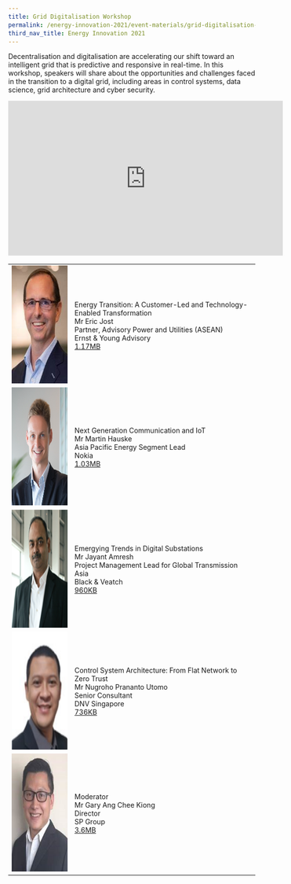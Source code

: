 ```yaml
---
title: Grid Digitalisation Workshop
permalink: /energy-innovation-2021/event-materials/grid-digitalisation-workshop/
third_nav_title: Energy Innovation 2021
---
```

Decentralisation and digitalisation are accelerating our shift toward an intelligent grid that is predictive and responsive in real-time. In this workshop, speakers will share about the opportunities and challenges faced in the transition to a digital grid, including areas in control systems, data science, grid architecture and cyber security.

<div style="text-align: center;"><iframe width="560" height="315" src="https://www.youtube.com/embed/tr5G06ybKuo" title="YouTube video player" frameborder="0" allow="accelerometer; autoplay; clipboard-write; encrypted-media; gyroscope; picture-in-picture" allowfullscreen></iframe></div>

<div class="speakers-tbl-container">
  <table>
    <tr>
	  <td><img src="/images/speakers/eric-jost.png" alt="Eric Jost" width="180" height="240" /></td>
	  <td>
	    <p><span class="moderator-text">Energy Transition: A Customer-Led and Technology-Enabled Transformation</span><br><span class="speaker-name">Mr Eric Jost</span><br>Partner, Advisory Power and Utilities (ASEAN)<br>Ernst &amp; Young Advisory<br><a href="/files/archives/grid-digitalisation-workshop-eric-jost.pdf">1.17MB<span class="sgds-icon sgds-icon-external"></span></a></p>
	  </td>
	</tr>
	<tr>
	  <td><img src="/images/speakers/martin-hauske-cropped.png" alt="Martin Hauske" width="180" height="240" /></td>
	  <td>
	    <p><span class="moderator-text">Next Generation Communication and IoT</span><br><span class="speaker-name">Mr Martin Hauske</span><br>Asia Pacific Energy Segment Lead<br>Nokia<br><a href="/files/archives/grid-digitalisation-workshop-martin-hauske.pdf">1.03MB<span class="sgds-icon sgds-icon-external"></span></a></p>
	  </td>
	</tr>
	<tr>
	  <td><img src="/images/speakers/jayant-amresh.png" alt="Jayant Amresh" width="180" height="240" /></td>
	  <td>
	    <p><span class="moderator-text">Emergying Trends in Digital Substations</span><br><span class="speaker-name">Mr Jayant Amresh</span><br>Project Management Lead for Global Transmission Asia<br>Black &amp; Veatch<br><a href="/files/archives/grid-digitalisation-workshop-jayant-amresh.pdf">960KB<span class="sgds-icon sgds-icon-external"></span></a></p>
	  </td>
	</tr>
	<tr>
	  <td><img src="/images/speakers/nugroho-prananto-utomo.png" alt="Nugroho Prananto Utomo" width="180" height="240" /></td>
	  <td>
	    <p><span class="moderator-text">Control System Architecture: From Flat Network to Zero Trust</span><br><span class="speaker-name">Mr Nugroho Prananto Utomo</span><br>Senior Consultant<br>DNV Singapore<br><a href="/files/archives/grid-digitalisation-workshop-nugroho-prananto-utomo.pdf">736KB<span class="sgds-icon sgds-icon-external"></span></a></p>
	  </td>
	</tr>
	<tr>
	  <td><img src="/images/speakers/gary-ang-chee-kiong.png" alt="Gary Ang Chee Kiong" width="180" height="240" /></td>
	  <td>
	    <p><span class="moderator-text">Moderator</span><br><span class="speaker-name">Mr Gary Ang Chee Kiong</span><br>Director<br>SP Group<br><a href="/files/archives/grid-digitalisation-workshop-gary-ang.pdf">3.6MB<span class="sgds-icon sgds-icon-external"></span></a></p>
	  </td>
	</tr>
  </table>
</div>
